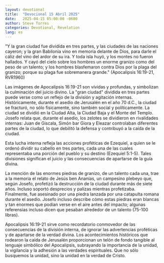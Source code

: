 ```yaml
---
layout: devotional
title:  "Devocional 15 Abril 2025"
date:   2025-04-15 05:00:00 -0600
author: Steve Torres
categories: Devotional, Revelation
lang: es
---
```


<div class="scripture">
  "Y la gran ciudad fue dividida en tres partes, y las ciudades de las naciones cayeron; y la gran Babilonia vino en memoria delante de Dios, para darle el cáliz del vino del ardor de su ira. Y toda isla huyó, y los montes no fueron hallados. Y cayó del cielo sobre los hombres un enorme granizo como del peso de un talento; y los hombres blasfemaron contra Dios por la plaga del granizo; porque su plaga fue sobremanera grande." (Apocalipsis 16:19-21, RVR1960)
</div>

Las imágenes de Apocalipsis 16:19-21 son vívidas y profundas, y simbolizan la culminación del juicio divino. La "gran ciudad" dividida en tres partes puede verse como un reflejo de la división y agitación internas. Históricamente, durante el asedio de Jerusalén en el año 70 d.C., la ciudad se fracturó, no sólo físicamente, sino también social y políticamente. La ciudad se dividió en la Ciudad Alta, la Ciudad Baja y el Monte del Templo. Josefo relata que, durante el asedio, los zelotes se dividieron en rivalidades internas: Juan de Giscala, Simón bar Giora y Eleazar controlaban diferentes partes de la ciudad, lo que debilitó la defensa y contribuyó a la caída de la ciudad.

Esta lucha interna refleja las acciones proféticas de Ezequiel, a quien se le ordenó dividir su cabello en tres partes, cada una de las cuales representaba una porción del pueblo y su destino (Ezequiel 5:1-5). Tales divisiones significan el juicio y las consecuencias de apartarse de la guía divina.

La mención de las enormes piedras de granizo, de un talento cada una, trae a la memoria el relato de Jesús ben Ananías, un campesino plebeyo que, según Josefo, profetizó la destrucción de la ciudad durante más de siete años. Incluso soportó desprecios y palizas mientras profetizaba. Finalmente, fue asesinado por una piedra lanzada por una catapulta romana durante el asedio. Josefo incluso describe cómo estas piedras eran blancas y tan enormes que podían verse en el aire antes del impacto; algunas referensias incluso dicen que pesaban alrededor de un talento (75-100 libras).

Apocalipsis 16:19-21 sirve como recordatorio conmovedor de las consecuencias de la división interna, de ignorar las advertencias proféticas y de apartarse de la verdad divina. Los acontecimientos históricos que rodearon la caída de Jerusalén proporcionan un telón de fondo tangible al lenguaje simbólico del Apocalipsis, subrayando la importancia de la unidad, la vigilancia y la adhesión a las verdades espirituales. Que no sólo busquemos la unidad, sino la unidad en la verdad de Cristo. 